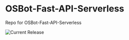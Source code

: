 # OSBot-Fast-API-Serverless
Repo for OSBot-Fast-API-Serverless

![Current Release](https://img.shields.io/badge/release-v1.11.0-blue)
